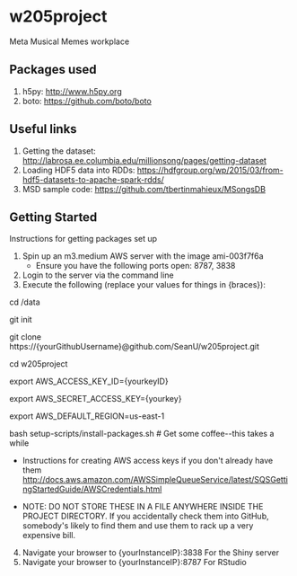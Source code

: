 # w205project
Meta Musical Memes workplace

## Packages used
1. h5py: http://www.h5py.org
2. boto: https://github.com/boto/boto

## Useful links
1. Getting the dataset: http://labrosa.ee.columbia.edu/millionsong/pages/getting-dataset
2. Loading HDF5 data into RDDs: https://hdfgroup.org/wp/2015/03/from-hdf5-datasets-to-apache-spark-rdds/
3. MSD sample code: https://github.com/tbertinmahieux/MSongsDB


## Getting Started
Instructions for getting packages set up

1. Spin up an m3.medium AWS server with the image ami-003f7f6a
	* Ensure you have the following ports open: 8787, 3838
2. Login to the server via the command line
3. Execute the following (replace your values for things in {braces}):

cd /data

git init

git clone https://{yourGithubUsername}@github.com/SeanU/w205project.git

cd w205project

export AWS_ACCESS_KEY_ID={yourkeyID}

export AWS_SECRET_ACCESS_KEY={yourkey}

export AWS_DEFAULT_REGION=us-east-1

bash setup-scripts/install-packages.sh # Get some coffee--this takes a while

  * Instructions for creating AWS access keys if you don't already have them 
http://docs.aws.amazon.com/AWSSimpleQueueService/latest/SQSGettingStartedGuide/AWSCredentials.html
 
  * NOTE: DO NOT STORE THESE IN A FILE ANYWHERE INSIDE THE PROJECT DIRECTORY. If you accidentally check them into GitHub, somebody's likely to find them and use them to rack up a very expensive bill.

4. Navigate your browser to {yourInstanceIP}:3838 For the Shiny server
5. Navigate your browser to {yourInstanceIP}:8787 For RStudio

